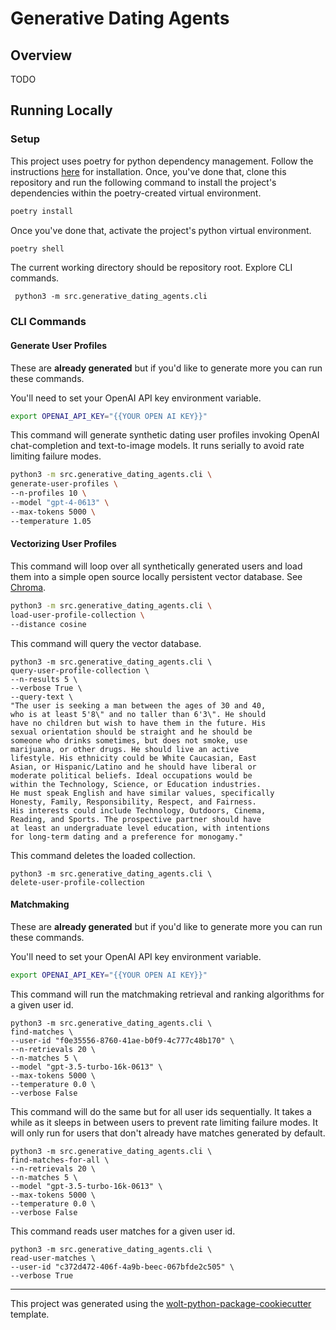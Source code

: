 # Generative Dating Agents

## Overview

TODO

## Running Locally

### Setup

This project uses poetry for python dependency management.
Follow the instructions [here](https://python-poetry.org/docs/#installing-with-the-official-installer)
for installation. Once, you've done that, clone this repository and run the following
command to install the project's dependencies within the poetry-created
virtual environment.

```sh
poetry install
```

Once you've done that, activate the
project's python virtual environment.

```sh
poetry shell
```

The current working directory should be repository root.
Explore CLI commands.

```shell
 python3 -m src.generative_dating_agents.cli
```

### CLI Commands

#### Generate User Profiles

These are **already generated** but if you'd
like to generate more you can run these commands.

You'll need to set your OpenAI API key environment variable.

```sh
export OPENAI_API_KEY="{{YOUR OPEN AI KEY}}"
```

This command will generate synthetic dating
user profiles invoking OpenAI chat-completion
and text-to-image models.
It runs serially to avoid rate limiting failure modes.

```sh
python3 -m src.generative_dating_agents.cli \
generate-user-profiles \
--n-profiles 10 \
--model "gpt-4-0613" \
--max-tokens 5000 \
--temperature 1.05
```

#### Vectorizing User Profiles

This command will loop over all synthetically generated users
and load them into a simple open source
locally persistent vector database.
See [Chroma](https://docs.trychroma.com/usage-guide).

```sh
python3 -m src.generative_dating_agents.cli \
load-user-profile-collection \
--distance cosine
```

This command will query the vector database.

```shell
python3 -m src.generative_dating_agents.cli \
query-user-profile-collection \
--n-results 5 \
--verbose True \
--query-text \
"The user is seeking a man between the ages of 30 and 40,
who is at least 5'8\" and no taller than 6'3\". He should
have no children but wish to have them in the future. His
sexual orientation should be straight and he should be
someone who drinks sometimes, but does not smoke, use
marijuana, or other drugs. He should live an active
lifestyle. His ethnicity could be White Caucasian, East
Asian, or Hispanic/Latino and he should have liberal or
moderate political beliefs. Ideal occupations would be
within the Technology, Science, or Education industries.
He must speak English and have similar values, specifically
Honesty, Family, Responsibility, Respect, and Fairness.
His interests could include Technology, Outdoors, Cinema,
Reading, and Sports. The prospective partner should have
at least an undergraduate level education, with intentions
for long-term dating and a preference for monogamy."
```

This command deletes the loaded collection.

```shell
python3 -m src.generative_dating_agents.cli \
delete-user-profile-collection
```

#### Matchmaking

These are **already generated** but if you'd
like to generate more you can run these commands.

You'll need to set your OpenAI API key environment variable.

```sh
export OPENAI_API_KEY="{{YOUR OPEN AI KEY}}"
```

This command will run the matchmaking
retrieval and ranking algorithms for a given user id.

```shell
python3 -m src.generative_dating_agents.cli \
find-matches \
--user-id "f0e35556-8760-41ae-b0f9-4c777c48b170" \
--n-retrievals 20 \
--n-matches 5 \
--model "gpt-3.5-turbo-16k-0613" \
--max-tokens 5000 \
--temperature 0.0 \
--verbose False
```

This command will do the same but for all user ids sequentially.
It takes a while as it sleeps in between users to prevent
rate limiting failure modes.
It will only run for users that don't already have matches generated
by default.

```shell
python3 -m src.generative_dating_agents.cli \
find-matches-for-all \
--n-retrievals 20 \
--n-matches 5 \
--model "gpt-3.5-turbo-16k-0613" \
--max-tokens 5000 \
--temperature 0.0 \
--verbose False
```

This command reads user matches for a given user id.

```shell
python3 -m src.generative_dating_agents.cli \
read-user-matches \
--user-id "c372d472-406f-4a9b-beec-067bfde2c505" \
--verbose True
```

---

This project was generated using the [wolt-python-package-cookiecutter](https://github.com/woltapp/wolt-python-package-cookiecutter) template.
